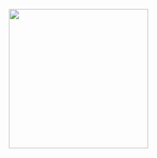 <p align="center">
  <img width="250" src="https://media1.tenor.com/m/5l8mjSw1kI4AAAAC/osaka-dancing-osaka.gif">
</p>
